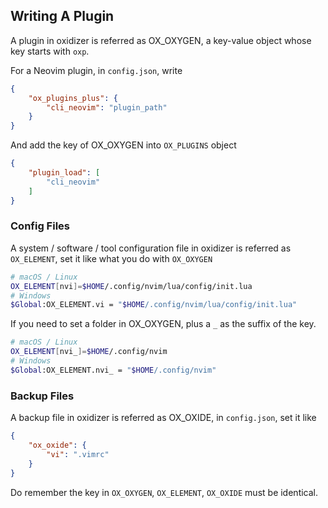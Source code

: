 ## Writing A Plugin

A plugin in oxidizer is referred as OX_OXYGEN, a key-value object whose key starts with `oxp`.

For a Neovim plugin, in `config.json`, write

```json
{
    "ox_plugins_plus": {
        "cli_neovim": "plugin_path"
    }
}
```

And add the key of OX_OXYGEN into `OX_PLUGINS` object

```json
{
    "plugin_load": [
        "cli_neovim"
    ]
}
```

### Config Files

A system / software / tool configuration file in oxidizer is referred as `OX_ELEMENT`, set it like what you do with `OX_OXYGEN`

```sh
# macOS / Linux
OX_ELEMENT[nvi]=$HOME/.config/nvim/lua/config/init.lua
# Windows
$Global:OX_ELEMENT.vi = "$HOME/.config/nvim/lua/config/init.lua"
```

If you need to set a folder in OX_OXYGEN, plus a `_` as the suffix of the key.

```sh
# macOS / Linux
OX_ELEMENT[nvi_]=$HOME/.config/nvim
# Windows
$Global:OX_ELEMENT.nvi_ = "$HOME/.config/nvim"
```

### Backup Files

A backup file in oxidizer is referred as OX_OXIDE, in `config.json`, set it like

```json
{
    "ox_oxide": {
        "vi": ".vimrc"
    }
}
```

Do remember the key in `OX_OXYGEN`, `OX_ELEMENT`, `OX_OXIDE` must be identical.
